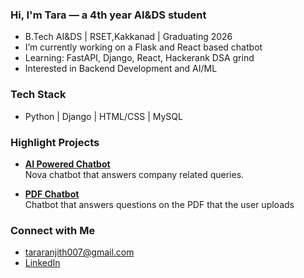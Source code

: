 ###  Hi, I'm Tara — a 4th year AI&DS student

-  B.Tech AI&DS | RSET,Kakkanad | Graduating 2026
-  I’m currently working on a Flask and React based chatbot
-  Learning: FastAPI, Django, React, Hackerank DSA grind
-  Interested in Backend Development and AI/ML

###  Tech Stack
- Python | Django | HTML/CSS | MySQL

###  Highlight Projects

- [**AI Powered Chatbot**](https://github.com/tararanjith/company-chatbot)  
  Nova chatbot that answers company related queries.
  
- [**PDF Chatbot**](https://github.com/tararanjith/pdf-chatbot)  
  Chatbot that answers questions on the PDF that the user uploads


###  Connect with Me
-  tararanjith007@gmail.com
- [LinkedIn](https://www.linkedin.com/in/tara-ranjith)

